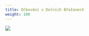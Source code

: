 ```yaml
---
title: Očkování v Dolních Břežanech
weight: 100
---
```



![](/images/uploads/ockovani_brezany_70plus.jpg)